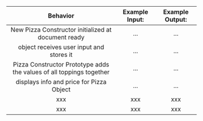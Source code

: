 | Behavior | Example Input: | Example Output: |
|:-------------:|:-------------:|:-------------:|
| New Pizza Constructor initialized at document ready | ... | ... |
| object receives user input and stores it | ... | ... |
| Pizza Constructor Prototype adds the values of all toppings together | ... | ... |
| displays info and price for Pizza Object | ... | ... |
| xxx | xxx | xxx |
| xxx | xxx | xxx |
